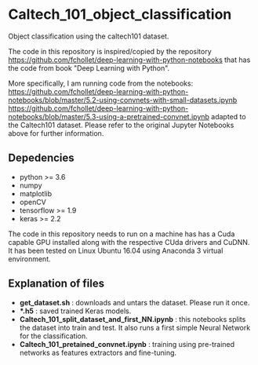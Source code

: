 # Caltech_101_object_classification
Object classification using the caltech101 dataset.

The code in this repository is inspired/copied by the repository https://github.com/fchollet/deep-learning-with-python-notebooks that has the code from book "Deep Learning with Python".

More specifically, I am running code from the notebooks:
https://github.com/fchollet/deep-learning-with-python-notebooks/blob/master/5.2-using-convnets-with-small-datasets.ipynb
https://github.com/fchollet/deep-learning-with-python-notebooks/blob/master/5.3-using-a-pretrained-convnet.ipynb
adapted to the Caltech101 dataset. Please refer to the original Jupyter Notebooks above for further information.

## Depedencies
  - python >= 3.6
  - numpy
  - matplotlib
  - openCV
  - tensorflow >= 1.9
  - keras >= 2.2
 
The code in this repository needs to run on a machine has has a Cuda capable GPU installed along with the respective CUda drivers and CuDNN. It has been tested on Linux Ubuntu 16.04 using Anaconda 3 virtual environment.

## Explanation of files

  - **get_dataset.sh** : downloads and untars the dataset. Please run it once.
  - **\*.h5** : saved trained Keras models.
  - **Caltech_101_split_dataset_and_first_NN.ipynb** : this notebooks splits the dataset into train and test. It also runs a first simple Neural Network for the classification.
  - **Caltech_101_pretained_convnet.ipynb** : training using pre-trained networks as features extractors and fine-tuning.
